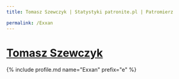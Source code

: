 ```yaml
---
title: Tomasz Szewczyk | Statystyki patronite.pl | Patromierz

permalink: /Exxan
---
```


# [Tomasz Szewczyk](https://patronite.pl/Exxan)

{% include profile.md name="Exxan" prefix="e" %}

